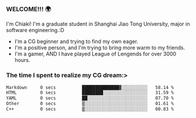 ### WELCOME!!! 🌍

I'm Chiaki! I'm a graduate student in Shanghai Jiao Tong University, major in software engineering.:D

-  I'm a CG beginner and trying to find my own eager. 
-  I'm a positive person, and I'm trying to bring more warm to my friends.
-  I'm a gamer, AND I have played League of Lengends for over 3000 hours. 

### The time I spent to realize my CG dream:>
<!--START_SECTION:waka-->

```txt
Markdown     0 secs          ██████████████▓░░░░░░░░░░   58.14 %
HTML         0 secs          ████████░░░░░░░░░░░░░░░░░   31.59 %
YAML         0 secs          ██░░░░░░░░░░░░░░░░░░░░░░░   07.70 %
Other        0 secs          ▒░░░░░░░░░░░░░░░░░░░░░░░░   01.61 %
C++          0 secs          ▒░░░░░░░░░░░░░░░░░░░░░░░░   00.83 %
```

<!--END_SECTION:waka-->

<!--
**Chiaki-meow/Chiaki-meow** is a ✨ _special_ ✨ repository because its `README.md` (this file) appears on your GitHub profile.

Here are some ideas to get you started:

- 🔭 I’m currently working on ...
- 🌱 I’m currently learning ...
- 👯 I’m looking to collaborate on ...
- 🤔 I’m looking for help with ...
- 💬 Ask me about ...
- 📫 How to reach me: ...
- 😄 Pronouns: ...
- ⚡ Fun fact: ...
-->
